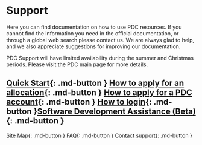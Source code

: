 
# Support

Here you can find documentation on how to use PDC resources. If you cannot find the information you need in the official documentation, or through a global web search please contact us. We are always glad to help, and we also appreciate suggestions for improving our documentation.

PDC Support will have limited availability during the summer and Christmas periods.
Please visit the PDC main page for more details.

[Quick Start](basics/quickstart.md){: .md-button } [How to apply for an allocation](getting_access/get_access.md#apply-for-a-new-time-allocation-via-naiss){: .md-button } [How to apply for a PDC account](getting_access/get_access.md#applying-for-an-account){: .md-button }
[How to login](login/ssh_login.md){: .md-button }[Software Development Assistance (Beta)](getting_access/dev_support.md){: .md-button }
---

[Site Map](site_map.md){: .md-button } [FAQ](faq/faq.md){: .md-button } [Contact support](contact/contact_support.md){: .md-button } 
